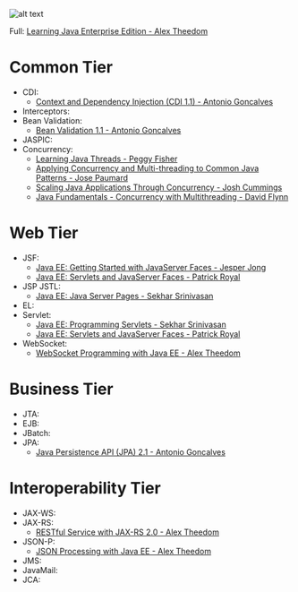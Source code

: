 ![alt text](https://github.com/nguyentrucxinh/learning-path-java-ee/blob/master/Java-EE-architecture.png)

Full: [Learning Java Enterprise Edition - Alex Theedom](https://www.lynda.com/Java-tutorials/Java-Enterprise-Edition-Introduction/516591-2.html)

# Common Tier
- CDI: 
  + [Context and Dependency Injection (CDI 1.1) - Antonio Goncalves](https://www.pluralsight.com/courses/context-dependency-injection-1-1)
- Interceptors:
- Bean Validation: 
  + [Bean Validation 1.1 - Antonio Goncalves](https://www.pluralsight.com/courses/bean-validation)
- JASPIC:
- Concurrency:
  + [Learning Java Threads - Peggy Fisher](https://www.lynda.com/Java-tutorials/Managing-threads-Java/534639-2.html)
  + [Applying Concurrency and Multi-threading to Common Java Patterns - Jose Paumard](https://www.pluralsight.com/courses/java-patterns-concurrency-multi-threading)
  + [Scaling Java Applications Through Concurrency - Josh Cummings](https://www.pluralsight.com/courses/scaling-java-applications-through-concurrency)
  + [Java Fundamentals - Concurrency with Multithreading - David Flynn](https://www.pluralsight.com/courses/java-fundamentals-multithreading-concurrency)

# Web Tier
- JSF:
  + [Java EE: Getting Started with JavaServer Faces - Jesper Jong](https://www.pluralsight.com/courses/javaserver-faces-getting-started-java-ee)
  + [Java EE: Servlets and JavaServer Faces - Patrick Royal](https://www.lynda.com/Java-tutorials/Java-EE-Essentials-Servlets-JavaServer-Faces/124399-2.html)
- JSP JSTL:
  + [Java EE: Java Server Pages - Sekhar Srinivasan](https://www.pluralsight.com/courses/java-ee-java-server-pages)
- EL:
- Servlet:
  + [Java EE: Programming Servlets - Sekhar Srinivasan](https://www.pluralsight.com/courses/java-ee-programming-servlets)
  + [Java EE: Servlets and JavaServer Faces - Patrick Royal](https://www.lynda.com/Java-tutorials/Java-EE-Essentials-Servlets-JavaServer-Faces/124399-2.html)
- WebSocket:
  + [WebSocket Programming with Java EE - Alex Theedom](https://www.lynda.com/Java-tutorials/WebSocket-Programming-Java-EE/574694-2.html)

# Business Tier
- JTA:
- EJB:
- JBatch:
- JPA:
  + [Java Persistence API (JPA) 2.1 - Antonio Goncalves](https://www.pluralsight.com/courses/java-persistence-api-21)

# Interoperability Tier
- JAX-WS:
- JAX-RS:
  + [RESTful Service with JAX-RS 2.0 - Alex Theedom](https://www.lynda.com/Java-tutorials/RESTful-Service-JAX-RS-2-0/574687-2.html)
- JSON-P:
  + [JSON Processing with Java EE - Alex Theedom](https://www.lynda.com/Java-tutorials/JSON-Processing-Java-EE/574695-2.html)
- JMS:
- JavaMail:
- JCA: